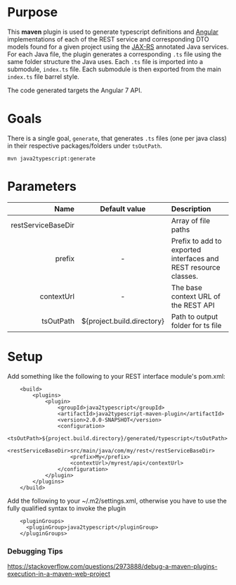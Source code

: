 # Purpose

This **maven** plugin is used to generate typescript definitions and [Angular](https://angular.io) implementations of each of the REST service and 
corresponding DTO models found for a given project using the [JAX-RS](https://jax-rs-spec.java.net/) annotated Java services.
For each Java file, the plugin generates a corresponding `.ts` file using the same folder structure the Java uses.
Each `.ts` file is imported into a submodule, `index.ts` file.  Each submodule is then exported from the main `index.ts` file barrel style.

The code generated targets the Angular 7 API.

# Goals

There is a single goal, `generate`, that generates `.ts` files (one per java class) in their respective packages/folders under 
`tsOutPath`.

```
mvn java2typescript:generate
```

# Parameters


| Name               | Default value              | Description                          |
|-------------------:|:--------------------------:|:-------------------------------------|
| restServiceBaseDir |                            | Array of file paths                  |
| prefix             |  -                         | Prefix to add to exported interfaces and REST resource classes.        |
| contextUrl         |  -                         | The base context URL of the REST API |
| tsOutPath          | ${project.build.directory} | Path to output folder for ts file    |


# Setup

Add something like the following to your REST interface module's pom.xml:

```
    <build>
        <plugins>
            <plugin>
                <groupId>java2typescript</groupId>
                <artifactId>java2typescript-maven-plugin</artifactId>
                <version>2.0.0-SNAPSHOT</version>
                <configuration>
                    <tsOutPath>${project.build.directory}/generated/typescript</tsOutPath>
                    <restServiceBaseDir>src/main/java/com/my/rest</restServiceBaseDir>
                    <prefix>My</prefix>
                    <contextUrl>/myrest/api</contextUrl>
                </configuration>
            </plugin>
        </plugins>
    </build>
```    

Add the following to your ~/.m2/settings.xml, otherwise you have to use the fully qualified syntax to invoke the plugin 

```
    <pluginGroups> 
      <pluginGroup>java2typescript</pluginGroup> 
    </pluginGroups>
```


### Debugging Tips

https://stackoverflow.com/questions/2973888/debug-a-maven-plugins-execution-in-a-maven-web-project
